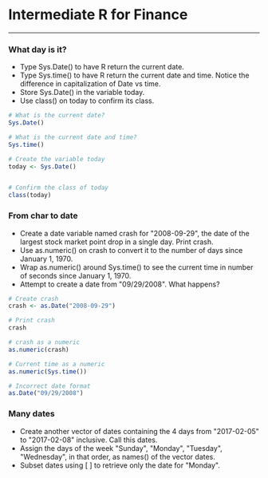 # Intermediate R for Finance
---
### What day is it?
* Type Sys.Date() to have R return the current date.
* Type Sys.time() to have R return the current date and time. Notice the difference in capitalization of Date vs time.
* Store Sys.Date() in the variable today.
* Use class() on today to confirm its class.
```r
# What is the current date?
Sys.Date()

# What is the current date and time?
Sys.time()

# Create the variable today
today <- Sys.Date()


# Confirm the class of today
class(today)
```
### From char to date
* Create a date variable named crash for "2008-09-29", the date of the largest stock market point drop in a single day.
Print crash.
* Use as.numeric() on crash to convert it to the number of days since January 1, 1970.
* Wrap as.numeric() around Sys.time() to see the current time in number of seconds since January 1, 1970.
* Attempt to create a date from "09/29/2008". What happens?
```r
# Create crash
crash <- as.Date("2008-09-29")

# Print crash
crash

# crash as a numeric
as.numeric(crash)

# Current time as a numeric
as.numeric(Sys.time())

# Incorrect date format
as.Date("09/29/2008")
```
### Many dates
* Create another vector of dates containing the 4 days from "2017-02-05" to "2017-02-08" inclusive. Call this dates.
* Assign the days of the week "Sunday", "Monday", "Tuesday", "Wednesday", in that order, as names() of the vector dates.
* Subset dates using [ ] to retrieve only the date for "Monday".

